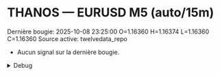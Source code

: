 # THANOS — EURUSD M5 (auto/15m)
Dernière bougie: 2025-10-08 23:25:00  O=1.16360  H=1.16374  L=1.16360  C=1.16360
Source active: twelvedata_repo

- Aucun signal sur la dernière bougie.

<details><summary>Debug</summary>

- TD_API_KEY manquant.

</details>